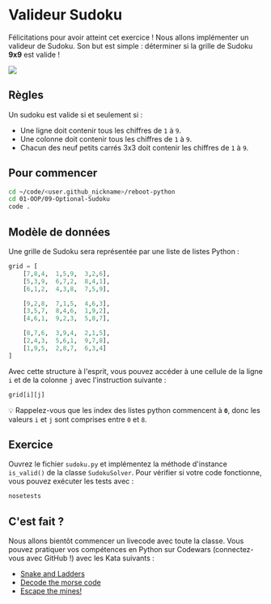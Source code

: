 # Valideur Sudoku

Félicitations pour avoir atteint cet exercice ! Nous allons implémenter un valideur de Sudoku. Son but est simple : déterminer si la grille de Sudoku **9x9** est valide !

![](https://res.cloudinary.com/wagon/image/upload/v1560713910/sudoku_szhhdf.png)

## Règles

Un sudoku est valide si et seulement si :

- Une ligne doit contenir tous les chiffres de `1` à `9`.
- Une colonne doit contenir tous les chiffres de `1` à `9`.
- Chacun des neuf petits carrés 3x3 doit contenir les chiffres de `1` à `9`.

## Pour commencer

```bash
cd ~/code/<user.github_nickname>/reboot-python
cd 01-OOP/09-Optional-Sudoku
code .
```

## Modèle de données

Une grille de Sudoku sera représentée par une liste de listes Python :

```python
grid = [
    [7,8,4,  1,5,9,  3,2,6],
    [5,3,9,  6,7,2,  8,4,1],
    [6,1,2,  4,3,8,  7,5,9],

    [9,2,8,  7,1,5,  4,6,3],
    [3,5,7,  8,4,6,  1,9,2],
    [4,6,1,  9,2,3,  5,8,7],

    [8,7,6,  3,9,4,  2,1,5],
    [2,4,3,  5,6,1,  9,7,8],
    [1,9,5,  2,8,7,  6,3,4]
]
```

Avec cette structure à l'esprit, vous pouvez accéder à une cellule de la ligne `i` et de la colonne `j` avec l'instruction suivante :

```python
grid[i][j]
```

💡 Rappelez-vous que les index des listes python commencent à **`0`**, donc les valeurs `i` et `j` sont comprises entre `0` et `8`.

## Exercice

Ouvrez le fichier `sudoku.py` et implémentez la méthode d'instance `is_valid()` de la classe `SudokuSolver`. Pour vérifier si votre code fonctionne, vous pouvez exécuter les tests avec :

```bash
nosetests
```

## C'est fait ?

Nous allons bientôt commencer un livecode avec toute la classe. Vous pouvez pratiquer vos compétences en Python sur Codewars (connectez-vous avec GitHub !) avec les Kata suivants :

- [Snake and Ladders](https://www.codewars.com/kata/snakes-and-ladders-1/train/python)
- [Decode the morse code](https://www.codewars.com/kata/decode-the-morse-code/train/python)
- [Escape the mines!](https://www.codewars.com/kata/escape-the-mines/train/python)
